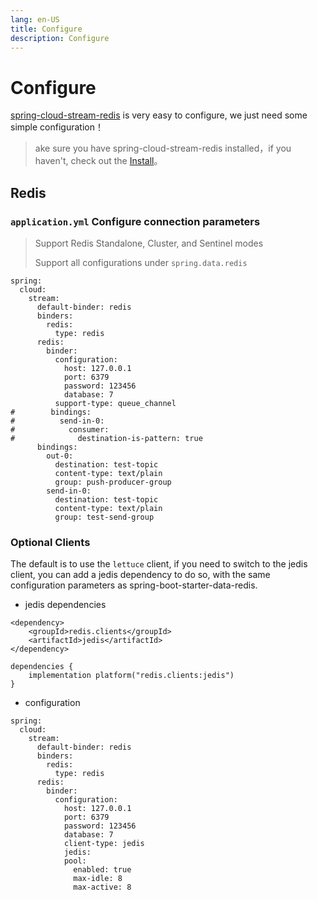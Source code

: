 ```yaml
---
lang: en-US
title: Configure
description: Configure
---
```


# Configure

[spring-cloud-stream-redis](https://github.com/guoshiqiufeng/spring-cloud-stream-redis) is very easy to configure, we
just need some simple configuration！

> ake sure you have spring-cloud-stream-redis installed，if you haven't, check out the [Install](install.md)。

## Redis

### `application.yml` Configure connection parameters

> Support Redis Standalone, Cluster, and Sentinel modes
>
> Support all configurations under `spring.data.redis`

```yaml:no-line-numbers
spring:
  cloud:
    stream:
      default-binder: redis
      binders:
        redis:
          type: redis
      redis:
        binder:
          configuration:
            host: 127.0.0.1
            port: 6379
            password: 123456
            database: 7
          support-type: queue_channel
#        bindings:
#          send-in-0:
#            consumer:
#              destination-is-pattern: true
      bindings:
        out-0:
          destination: test-topic
          content-type: text/plain
          group: push-producer-group
        send-in-0:
          destination: test-topic
          content-type: text/plain
          group: test-send-group
```

### Optional Clients

The default is to use the `lettuce` client, if you need to switch to the jedis client, you can add a jedis dependency to
do so, with the same configuration parameters as spring-boot-starter-data-redis.

- jedis dependencies
  
<CodeGroup>
  <CodeGroupItem title="Maven" active>

```xml:no-line-numbers:no-v-pre
<dependency>
    <groupId>redis.clients</groupId>
    <artifactId>jedis</artifactId>
</dependency>
```

  </CodeGroupItem>

  <CodeGroupItem title="Gradle">

```groovy:no-line-numbers:no-v-pre
dependencies {
    implementation platform("redis.clients:jedis")
}
```

  </CodeGroupItem>
</CodeGroup>

- configuration
```yaml:no-line-numbers
spring:
  cloud:
    stream:
      default-binder: redis
      binders:
        redis:
          type: redis
      redis:
        binder:
          configuration:
            host: 127.0.0.1
            port: 6379
            password: 123456
            database: 7
            client-type: jedis
            jedis:
            pool:
              enabled: true
              max-idle: 8
              max-active: 8

```

